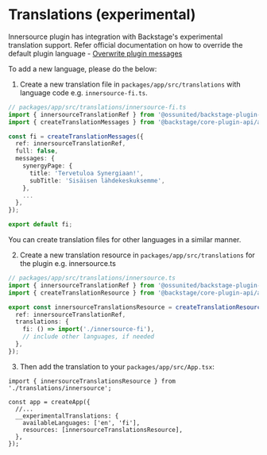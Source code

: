 # Translations (experimental)

Innersource plugin has integration with Backstage's experimental translation support. Refer official documentation on how to override the default plugin language - [Overwrite plugin messages](https://backstage.io/docs/plugins/internationalization/#for-an-application-developer-overwrite-plugin-messages)

To add a new language, please do the below:

1. Create a new translation file in `packages/app/src/translations` with language code e.g. `innersource-fi.ts`.

```ts
// packages/app/src/translations/innersource-fi.ts
import { innersourceTranslationRef } from '@ossunited/backstage-plugin-innersource';
import { createTranslationMessages } from '@backstage/core-plugin-api/alpha';

const fi = createTranslationMessages({
  ref: innersourceTranslationRef,
  full: false,
  messages: {
    synergyPage: {
      title: 'Tervetuloa Synergiaan!',
      subTitle: 'Sisäisen lähdekeskuksemme',
    },
    ...
  },
});

export default fi;
```

You can create translation files for other languages in a similar manner.

2. Create a new translation resource in `packages/app/src/translations` for the plugin e.g. innersource.ts

```ts
// packages/app/src/translations/innersource.ts
import { innersourceTranslationRef } from '@ossunited/backstage-plugin-innersource';
import { createTranslationResource } from '@backstage/core-plugin-api/alpha';

export const innersourceTranslationsResource = createTranslationResource({
  ref: innersourceTranslationRef,
  translations: {
    fi: () => import('./innersource-fi'),
    // include other languages, if needed
  },
});
```

3. Then add the translation to your `packages/app/src/App.tsx`:

```tsx
import { innersourceTranslationsResource } from './translations/innersource';

const app = createApp({
  //...
  __experimentalTranslations: {
    availableLanguages: ['en', 'fi'],
    resources: [innersourceTranslationsResource],
  },
});
```
